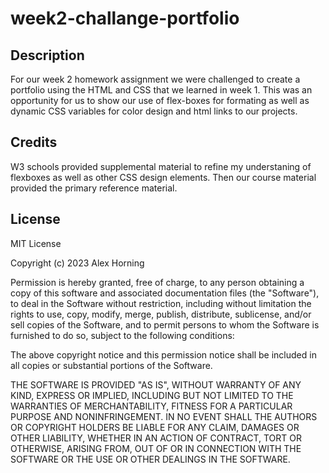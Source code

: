# week2-challange-portfolio

## Description

For our week 2 homework assignment we were challenged to create a portfolio using the HTML and CSS that we learned in week 1. This was an opportunity for us to show our use of flex-boxes for formating as well as dynamic CSS variables for color design and html links to our projects.

## Credits

W3 schools provided supplemental material to refine my understaning of flexboxes as well as other CSS design elements. Then our course material provided the primary reference material.

## License

MIT License

Copyright (c) 2023 Alex Horning

Permission is hereby granted, free of charge, to any person obtaining a copy of this software and associated documentation files (the "Software"), to deal in the Software without restriction, including without limitation the rights to use, copy, modify, merge, publish, distribute, sublicense, and/or sell copies of the Software, and to permit persons to whom the Software is furnished to do so, subject to the following conditions:

The above copyright notice and this permission notice shall be included in all copies or substantial portions of the Software.

THE SOFTWARE IS PROVIDED "AS IS", WITHOUT WARRANTY OF ANY KIND, EXPRESS OR IMPLIED, INCLUDING BUT NOT LIMITED TO THE WARRANTIES OF MERCHANTABILITY, FITNESS FOR A PARTICULAR PURPOSE AND NONINFRINGEMENT. IN NO EVENT SHALL THE AUTHORS OR COPYRIGHT HOLDERS BE LIABLE FOR ANY CLAIM, DAMAGES OR OTHER LIABILITY, WHETHER IN AN ACTION OF CONTRACT, TORT OR OTHERWISE, ARISING FROM, OUT OF OR IN CONNECTION WITH THE SOFTWARE OR THE USE OR OTHER DEALINGS IN THE SOFTWARE.